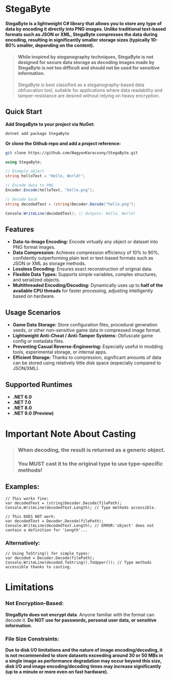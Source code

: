 # StegaByte

#### StegaByte is a lightweight C# library that allows you to store any type of data by encoding it directly into PNG images. Unlike traditional text-based formats such as JSON or XML, StegaByte compresses the data during encoding, resulting in significantly smaller storage sizes (typically 10-80% smaller, depending on the content).

> #### While inspired by steganography techniques, StegaByte is not designed for secure data storage as decoding images made by StegaByte is not too difficult and should not be used for sensitive information.
> StegaByte is best classified as a steganography-based data obfuscation tool, suitable for applications where data readability and tamper-resistance are desired without relying on heavy encryption.

## Quick Start

**Add StegaByte to your project via NuGet:**
```Bash
dotnet add package StegaByte
```
**Or clone the Github repo and add a project reference:**
```Bash
git clone https://github.com/NagyonKaracsony/StegaByte.git
```

```csharp
using StegaByte;

// Example object
string helloText = "Hello, World!";

// Encode data to PNG
Encoder.Encode(helloText, "hello.png");

// Decode back
string decodedText = (string)Decoder.Decode("hello.png");

Console.WriteLine(decodedText); // Outputs: Hello, World!
```

## Features
- **Data-to-Image Encoding:** Encode virtually any object or dataset into PNG format images.
- **Data Compression:** Achieves compression efficiency of 10% to 90%, confidently outperforming plain text or text-based formats such as JSON or XML as storage methods.
- **Lossless Decoding:** Ensures exact reconstruction of original data.
- **Flexible Data Types:** Supports simple variables, complex structures, and serialized objects.
- **Multithreaded Encoding/Decoding:** Dynamically uses up to **half of the available CPU threads** for faster processing, adjusting intelligently based on hardware.

## Usage Scenarios
- **Game Data Storage:** Store configuration files, procedural generation seeds, or other non-sensitive game data in compressed image format.
- **Lightweight Anti-Cheat / Anti-Tamper Systems:** Obfuscate game config or metadata files.
- **Preventing Casual Reverse-Engineering:** Especially useful in modding tools, experimental storage, or internal apps.
- **Efficient Storage:** Thanks to compression, significant amounts of data can be stored using relatively little disk space (especially compared to JSON/XML).

## Supported Runtimes
- **.NET 6.0**
- **.NET 7.0**
- **.NET 8.0**
- **.NET 9.0 (Preview)**

# Important Note About Casting
> ### When decoding, the result is returned as a generic object.
> ### You MUST cast it to the original type to use type-specific methods!

## Examples:

```Csharp
// This works fine:
var decodedText = (string)Decoder.Decode(filePath);
Console.WriteLine(decodedText.Length); // Type methods accessible.

// This DOES NOT work:
var decodedText = Decoder.Decode(filePath);
Console.WriteLine(decodedText.Length); // ERROR:'object' does not contain a definition for 'Length'...
```

### Alternatively:

```Csharp
// Using ToString() for simple types:
var decoded = Decoder.Decode(filePath);
Console.WriteLine(decoded.ToString().ToUpper()); // Type methods accessible thanks to casting.
```

# Limitations
### Not Encryption-Based:
**StegaByte does not encrypt data**. Anyone familiar with the format can decode it. **Do NOT use for passwords, personal user data, or sensitive information**.
### File Size Constraints:
**Due to disk I/O limitations and the nature of image encoding/decoding, it is not recommended to store datasets exceeding around 30 or 50 MBs in a single image as performance degradation may occur beyond this size, disk I/O and image encoding/decoding times may increase significantly (up to a minute or more even on fast hardware).**